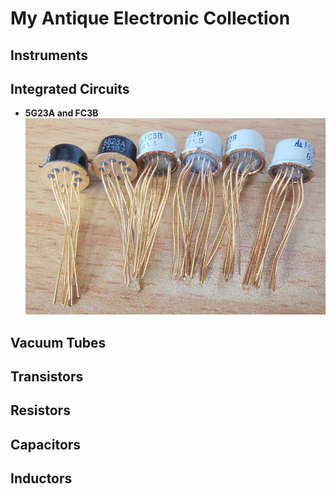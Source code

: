 # My Antique Electronic Collection

## Instruments

## Integrated Circuits
+ **5G23A and FC3B**
![5g23a_fc3b](img/5g23a_fc3b.jpg) 


## Vacuum Tubes

## Transistors

## Resistors

## Capacitors

## Inductors
